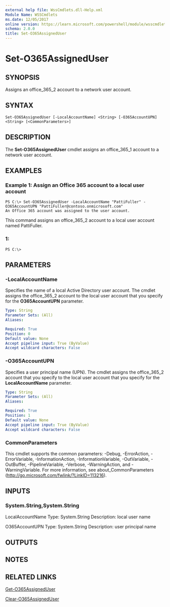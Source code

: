 ```yaml
---
external help file: WssCmdlets.dll-Help.xml
Module Name: WSSCmdlets
ms.date: 12/05/2017
online version: https://learn.microsoft.com/powershell/module/wsscmdlets/set-o365assigneduser?view=windowsserver2012r2-ps&wt.mc_id=ps-gethelp
schema: 2.0.0
title: Set-O365AssignedUser
---
```


# Set-O365AssignedUser

## SYNOPSIS
Assigns an office_365_2 account to a network user account.

## SYNTAX

```
Set-O365AssignedUser [-LocalAccountName] <String> [-O365AccountUPN] <String> [<CommonParameters>]
```

## DESCRIPTION
The **Set-O365AssignedUser** cmdlet assigns an office_365_1 account to a network user account.

## EXAMPLES

### Example 1: Assign an Office 365 account to a local user account
```
PS C:\> Set-O365AssignedUser -LocalAccountName "PattiFuller" -O365AccountUPN "PattiFuller@contoso.onmicrosoft.com"
An Office 365 account was assigned to the user account.
```

This command assigns an office_365_2 account to a local user account named PattiFuller.

### 1:
```
PS C:\>
```

## PARAMETERS

### -LocalAccountName
Specifies the name of a local Active Directory user account.
The cmdlet assigns the office_365_2 account to the local user account that you specify for the **O365AccountUPN** parameter.

```yaml
Type: String
Parameter Sets: (All)
Aliases: 

Required: True
Position: 0
Default value: None
Accept pipeline input: True (ByValue)
Accept wildcard characters: False
```

### -O365AccountUPN
Specifies a user principal name (UPN).
The cmdlet assigns the office_365_2 account that you specify to the local user account that you specify for the **LocalAccountName** parameter.

```yaml
Type: String
Parameter Sets: (All)
Aliases: 

Required: True
Position: 1
Default value: None
Accept pipeline input: True (ByValue)
Accept wildcard characters: False
```

### CommonParameters
This cmdlet supports the common parameters: -Debug, -ErrorAction, -ErrorVariable, -InformationAction, -InformationVariable, -OutVariable, -OutBuffer, -PipelineVariable, -Verbose, -WarningAction, and -WarningVariable. For more information, see about_CommonParameters (http://go.microsoft.com/fwlink/?LinkID=113216).

## INPUTS

### System.String,System.String
LocalAccountName
Type: System.String
Description: local user name

O365AccountUPN
Type: System.String
Description: user principal name

## OUTPUTS

## NOTES

## RELATED LINKS

[Get-O365AssignedUser](./Get-O365AssignedUser.md)

[Clear-O365AssignedUser](./Clear-O365AssignedUser.md)

